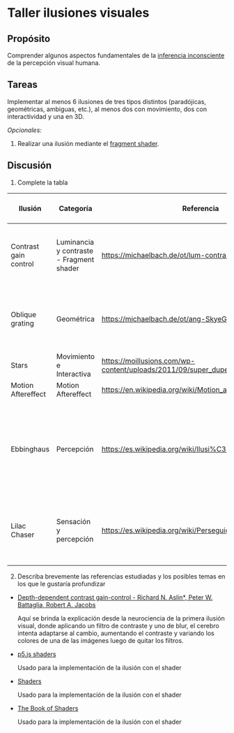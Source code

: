# Taller ilusiones visuales

## Propósito

Comprender algunos aspectos fundamentales de la [inferencia inconsciente](https://github.com/VisualComputing/Cognitive) de la percepción visual humana.

## Tareas

Implementar al menos 6 ilusiones de tres tipos distintos (paradójicas, geométricas, ambiguas, etc.), al menos dos con movimiento, dos con interactividad y una en 3D.

*Opcionales:*
1. Realizar una ilusión mediante el [fragment shader](https://thebookofshaders.com/).

## Discusión

1. Complete la tabla

| Ilusión | Categoría | Referencia | Tipo de interactividad (si aplica) | URL código base (si aplica) |
|---------|-----------|------------|------------------------------------|-----------------------------|
| Contrast gain control | Luminancia y contraste - Fragment shader | https://michaelbach.de/ot/lum-contrastAdapt/index.html | Cuando el mouse hace hover sobre la imagen se deshabilita el procesamiento de la imagen | [Código propio](https://github.com/Computacion-Visual-2020-2/Computacion-Visual-2020-2.github.io/tree/develop/src/sketches/contrast-gain-control) |
| Oblique grating | Geométrica | https://michaelbach.de/ot/ang-SkyeGrating2/index.html | Al hacer clic los cuadrados con colores de un tablero de ajedrez cambian su posición | [Código Propio](https://github.com/Computacion-Visual-2020-2/Computacion-Visual-2020-2.github.io/tree/develop/src/sketches/oblique_grating) |
| Stars | Movimiento e Interactiva | https://moillusions.com/wp-content/uploads/2011/09/super_duper_illusion.gif | Poner el puño en el centro | https://www.youtube.com/watch?v=17WoOqgXsRM |
|Motion Aftereffect | Motion Aftereffect | https://en.wikipedia.org/wiki/Motion_aftereffect |           |                             |
| Ebbinghaus | Percepción | https://es.wikipedia.org/wiki/Ilusi%C3%B3n_de_Ebbinghaus | Al hacer click sobre el contenedor se ocultan las esferas azules y es posible ver que las naranjas en realidad son del mismo tamaño | [Código Adaptado](https://www.openprocessing.org/sketch/140477) |
| Lilac Chaser | Sensación y percepción | https://es.wikipedia.org/wiki/Perseguidor_del_lila | Mire fijamente el punto en el centro y notara los diferentes efectos de la ilusión | [Código Adaptado](https://forum.processing.org/one/topic/lilac-chaser.html ) |
|         |           |            |                                    |                             |



2. Describa brevemente las referencias estudiadas y los posibles temas en los que le gustaría profundizar

* [Depth-dependent contrast gain-control - Richard N. Aslin*, Peter W. Battaglia, Robert A. Jacobs](https://www.sciencedirect.com/science/article/pii/S0042698903007296)
  
  Aquí se brinda la explicación desde la neurociencia de la primera ilusión visual, donde aplicando un filtro de contraste y uno de blur, el cerebro intenta adaptarse al cambio, aumentando el contraste y variando los colores de una de las imágenes luego de quitar los filtros.

* [p5.js shaders](https://itp-xstory.github.io/p5js-shaders/#/./docs/how-to-write-a-shader)
  
  Usado para la implementación de la ilusión con el shader

* [Shaders](https://processing.org/tutorials/pshader/)
  
  Usado para la implementación de la ilusión con el shader

* [The Book of Shaders](https://thebookofshaders.com/)
  
  Usado para la implementación de la ilusión con el shader